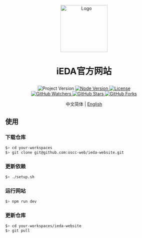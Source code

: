 <p align="center">
    <img alt="Logo" src="https://github.com/oscc-web/ieda-website-resources/blob/main/images/logo/logo.png" width="150">
</p>

<h1>
    <p align="center">iEDA官方网站</p>
</h1>

<p align="center">
    <a title="Project Version">
        <img alt="Project Version" src="https://img.shields.io/badge/version-1.0.0-brightgreen" />
    </a>
        <a title="Node Version" target="_blank" href="https://nodejs.org">
        <img alt="Node Version" src="https://img.shields.io/badge/Node-%3E%3D16.19.1-blue" />
    </a>
    <a title="License" target="_blank" href="https://github.com/oscc-web/ieda-website/blob/master/LICENSE">
        <img alt="License" src="https://img.shields.io/github/license/oscc-web/ieda-website.svg" />
    </a>
    <br/>
    <a title="GitHub Watchers" target="_blank" href="https://github.com/oscc-web/ieda-website/watchers">
        <img alt="GitHub Watchers" src="https://img.shields.io/github/watchers/oscc-web/ieda-website.svg?label=Watchers&style=social" />
    </a>
    <a title="GitHub Stars" target="_blank" href="https://github.com/oscc-web/ieda-website/stargazers">
        <img alt="GitHub Stars" src="https://img.shields.io/github/stars/oscc-web/ieda-website.svg?label=Stars&style=social" />
    </a>
    <a title="GitHub Forks" target="_blank" href="https://github.com/oscc-web/ieda-website/network/members">
        <img alt="GitHub Forks" src="https://img.shields.io/github/forks/oscc-web/ieda-website.svg?label=Forks&style=social" />
    </a>
</p>

<p align="center">中文简体 | <a title="English" href="README.md">English</a></p>

## 使用

### 下载仓库

```sh
$> cd your-workspaces
$> git clone git@github.com:oscc-web/ieda-website.git
```

### 更新依赖

```sh
$> ./setup.sh
```

### 运行网站

```sh
$> npm run dev
```

### 更新仓库

```sh
$> cd your-workspaces/ieda-website
$> git pull
```
